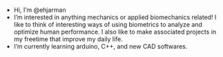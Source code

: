 - Hi, I’m @ehjarman
- I’m interested in anything mechanics or applied biomechanics related! I like to think of interesting ways of
  using biometrics to analyze and optimize human performance. I also like to make associated projects in my freetime that improve my daily life.
- I’m currently learning arduino, C++, and new CAD softwares.
